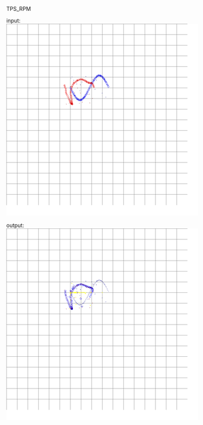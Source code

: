 TPS_RPM



input:
<img src=bin/data_origin.png.modi.png   />

output:
<img src=bin/data_result.png.modi.png   />




